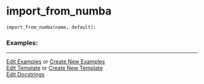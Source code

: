 # <a id="McUtils.Misc.NumbaTools.import_from_numba">import_from_numba</a>

```python
import_from_numba(name, default): 
```
 

### Examples: 



___

[Edit Examples](https://github.com/McCoyGroup/McUtils/edit/edit/ci/examples/ci/docs/McUtils/Misc/NumbaTools/import_from_numba.md) or 
[Create New Examples](https://github.com/McCoyGroup/McUtils/new/edit/?filename=ci/examples/ci/docs/McUtils/Misc/NumbaTools/import_from_numba.md) <br/>
[Edit Template](https://github.com/McCoyGroup/McUtils/edit/edit/ci/docs/ci/docs/McUtils/Misc/NumbaTools/import_from_numba.md) or 
[Create New Template](https://github.com/McCoyGroup/McUtils/new/edit/?filename=ci/docs/templates/ci/docs/McUtils/Misc/NumbaTools/import_from_numba.md) <br/>
[Edit Docstrings](https://github.com/McCoyGroup/McUtils/edit/edit/McUtils/Misc/NumbaTools.py?message=Update%20Docs)
